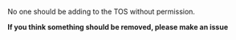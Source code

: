 No one should be adding to the TOS without permission.

**If you think something should be removed, please make an issue**
